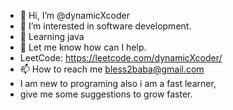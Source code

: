 - 👋 Hi, I’m @dynamicXcoder
- 👀 I’m interested in software development.
- 🌱 Learning java
- 💞️ Let me know how can I help.
- LeetCode: https://leetcode.com/dynamicXcoder/
- 📫 How to reach me bless2baba@gmail.com
- I am new to programing also i am a fast learner,
- give me some suggestions to grow faster.

<!---
dynamicXcoder/dynamicXcoder is a ✨ special ✨ repository because its `README.md` (this file) appears on your GitHub profile.
You can click the Preview link to take a look at your changes.
--->
